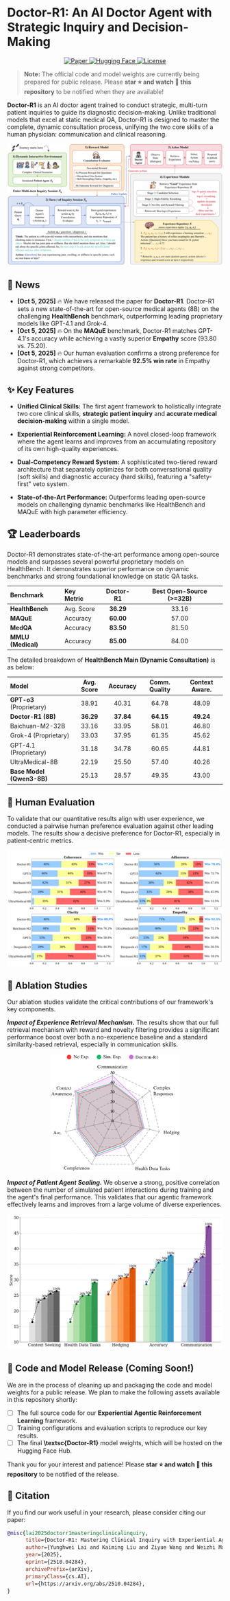 # Doctor-R1: An AI Doctor Agent with Strategic Inquiry and Decision-Making

<p align="center">
    <a href="https://arxiv.org/abs/2510.04284"> <img src="https://img.shields.io/badge/Paper-arXiv:2510.04284-b31b1b.svg" alt="Paper">
    </a>
    <a href="https://huggingface.co/Doctor-R1"> <img src="https://img.shields.io/badge/%F0%9F%A4%97%20Model-Coming_Soon-yellow.svg" alt="Hugging Face">
    </a>
    <a href="https://github.com/YourUsername/Doctor-R1/blob/main/LICENSE">
        <img src="https://img.shields.io/badge/License-Apache_2.0-blue.svg" alt="License">
    </a>
</p>

> **Note:** The official code and model weights are currently being prepared for public release. Please **star ⭐ and watch 👀 this repository** to be notified when they are available!

**Doctor-R1** is an AI doctor agent trained to conduct strategic, multi-turn patient inquiries to guide its diagnostic decision-making. Unlike traditional models that excel at static medical QA, Doctor-R1 is designed to master the complete, dynamic consultation process, unifying the two core skills of a human physician: communication and clinical reasoning.

![](assets/methodology.jpg)



## 📰 News

* **[Oct 5, 2025]** 🔥 We have released the paper for **Doctor-R1**. Doctor-R1 sets a new state-of-the-art for open-source medical agents (8B) on the challenging **HealthBench** benchmark, outperforming leading proprietary models like GPT-4.1 and Grok-4.
* **[Oct 5, 2025]** 🔥 On the **MAQuE** benchmark, Doctor-R1 matches GPT-4.1's accuracy while achieving a vastly superior **Empathy** score (93.80 vs. 75.20).
* **[Oct 5, 2025]** 🔥 Our human evaluation confirms a strong preference for Doctor-R1, which achieves a remarkable **92.5% win rate** in Empathy against strong competitors.

## ✨ Key Features

* **Unified Clinical Skills:** The first agent framework to holistically integrate two core clinical skills, **strategic patient inquiry** and **accurate medical decision-making** within a single model.

* **Experiential Reinforcement Learning:** A novel closed-loop framework where the agent learns and improves from an accumulating repository of its own high-quality experiences.

* **Dual-Competency Reward System:** A sophisticated two-tiered reward architecture that separately optimizes for both conversational quality (soft skills) and diagnostic accuracy (hard skills), featuring a "safety-first" veto system.

* **State-of-the-Art Performance:** Outperforms leading open-source models on challenging dynamic benchmarks like HealthBench and MAQuE with high parameter efficiency.

  

## 🏆 Leaderboards

Doctor-R1 demonstrates state-of-the-art performance among open-source models and surpasses several powerful proprietary models on HealthBench. It demonstrates superior performance on dynamic benchmarks and strong foundational knowledge on static QA tasks.

| Benchmark          | Key Metric | Doctor-R1 | Best Open-Source (>=32B) |
| :----------------- | :--------- | :-------: | :----------------------: |
| **HealthBench**    | Avg. Score | **36.29** |          33.16           |
| **MAQuE**          | Accuracy   | **60.00** |          57.00           |
| **MedQA**          | Accuracy   | **83.50** |          81.50           |
| **MMLU (Medical)** | Accuracy   | **85.00** |          84.00           |

The detailed breakdown of **HealthBench Main (Dynamic Consultation)** is as below:

| Model                     | Avg. Score | Accuracy  | Comm. Quality | Context Aware. |
| :------------------------ | :--------: | :-------: | :-----------: | :------------: |
| **GPT-o3** (Proprietary)  |   38.91    |   40.31   |     64.78     |     48.09      |
| **Doctor-R1 (8B)**        | **36.29**  | **37.84** |   **64.15**   |   **49.24**    |
| Baichuan-M2-32B           |   33.16    |   33.95   |     58.01     |     46.80      |
| Grok-4 (Proprietary)      |   33.03    |   37.95   |     61.35     |     45.62      |
| GPT-4.1 (Proprietary)     |   31.18    |   34.78   |     60.65     |     44.81      |
| UltraMedical-8B           |   22.19    |   25.50   |     57.40     |     40.26      |
| **Base Model (Qwen3-8B)** |   25.13    |   28.57   |     49.35     |     43.00      |



## 👥 Human Evaluation

To validate that our quantitative results align with user experience, we conducted a pairwise human preference evaluation against other leading models. The results show a decisive preference for Doctor-R1, especially in patient-centric metrics.

![](assets/human.png)



## 🔬 Ablation Studies

Our ablation studies validate the critical contributions of our framework's key components.

***Impact of Experience Retrieval Mechanism.*** The results show that our full retrieval mechanism with reward and novelty filtering provides a significant performance boost over both a no-experience baseline and a standard similarity-based retrieval, especially in communication skills.

<div style="text-align: center;">
  <img src="assets/radar_exp.jpg" style="width:60%;" />
</div>

***Impact of Patient Agent Scaling.*** We observe a strong, positive correlation between the number of simulated patient interactions during training and the agent's final performance. This validates that our agentic framework effectively learns and improves from a large volume of diverse experiences.

![](assets/patient_scaling.png)



## 🚀 Code and Model Release (Coming Soon!)

We are in the process of cleaning up and packaging the code and model weights for a public release. We plan to make the following assets available in this repository shortly:

-   [ ] The full source code for our **Experiential Agentic Reinforcement Learning** framework.
-   [ ] Training configurations and evaluation scripts to reproduce our key results.
-   [ ] The final **\textsc{Doctor-R1}** model weights, which will be hosted on the Hugging Face Hub.

Thank you for your interest and patience! Please **star ⭐ and watch 👀 this repository** to be notified of the release.



## 📜 Citation

If you find our work useful in your research, please consider citing our paper:

```bibtex
@misc{lai2025doctorr1masteringclinicalinquiry,
      title={Doctor-R1: Mastering Clinical Inquiry with Experiential Agentic Reinforcement Learning}, 
      author={Yunghwei Lai and Kaiming Liu and Ziyue Wang and Weizhi Ma and Yang Liu},
      year={2025},
      eprint={2510.04284},
      archivePrefix={arXiv},
      primaryClass={cs.AI},
      url={https://arxiv.org/abs/2510.04284}, 
}

```

